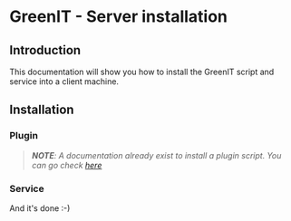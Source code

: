# GreenIT - Server installation

## Introduction
This documentation will show you how to install the GreenIT script and service into a client machine.

## Installation

### Plugin
> ***NOTE**: A documentation already exist to install a plugin script. You can go check [here](https://wiki.ocsinventory-ng.org/10.Plugin-engine/Using-plugins-installer/#windows-plugin-deployment)*


### Service

And it's done :-)
